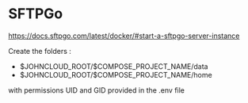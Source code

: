 # SFTPGo

https://docs.sftpgo.com/latest/docker/#start-a-sftpgo-server-instance
    
Create the folders :
- \$JOHNCLOUD_ROOT/\$COMPOSE_PROJECT_NAME/data
- \$JOHNCLOUD_ROOT/\$COMPOSE_PROJECT_NAME/home

with permissions UID and GID provided in the .env file

